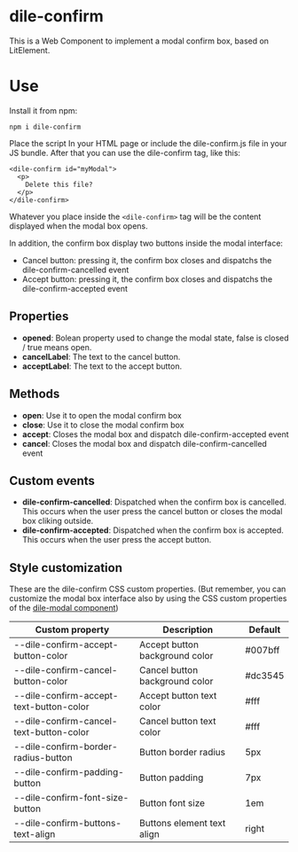 # dile-confirm

This is a Web Component to implement a modal confirm box, based on LitElement.

# Use

Install it from npm:

```
npm i dile-confirm
```

Place the script In your HTML page or include the dile-confirm.js file in your JS bundle. After that you can use the dile-confirm tag, like this:

```
<dile-confirm id="myModal">
  <p>
    Delete this file?
  </p>
</dile-confirm> 
```

Whatever you place inside the ```<dile-confirm>``` tag will be the content displayed when the modal box opens. 

In addition, the confirm box display two buttons inside the modal interface: 

- Cancel button: pressing it, the confirm box closes and dispatchs the dile-confirm-cancelled event
- Accept button: pressing it, the confirm box closes and dispatchs the dile-confirm-accepted event

## Properties

- **opened**: Bolean property used to change the modal state, false is closed / true means open.
- **cancelLabel**: The text to the cancel button.
- **acceptLabel**: The text to the accept button.

## Methods

- **open**: Use it to open the modal confirm box
- **close**: Use it to close the modal confirm box
- **accept**: Closes the modal box and dispatch dile-confirm-accepted event
- **cancel**: Closes the modal box and dispatch dile-confirm-cancelled event

## Custom events

- **dile-confirm-cancelled**: Dispatched when the confirm box is cancelled. This occurs when the user press the cancel button or closes the modal box cliking outside.
- **dile-confirm-accepted**: Dispatched when the confirm box is accepted. This occurs when the user press the accept button.

## Style customization

These are the dile-confirm CSS custom properties. (But remember, you can customize the modal box interface also by using the CSS custom properties of the [dile-modal component](https://github.com/Polydile/dile-modal))

Custom property | Description | Default
----------------|-------------|---------
--dile-confirm-accept-button-color | Accept button background color | #007bff
--dile-confirm-cancel-button-color | Cancel button background color | #dc3545
--dile-confirm-accept-text-button-color | Accept button text color | #fff
--dile-confirm-cancel-text-button-color | Cancel button text color | #fff
--dile-confirm-border-radius-button | Button border radius | 5px
--dile-confirm-padding-button | Button padding | 7px
--dile-confirm-font-size-button | Button font size | 1em
--dile-confirm-buttons-text-align | Buttons element text align | right